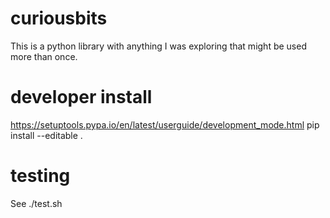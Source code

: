 # curiousbits

This is a python library with anything I was exploring that might be used more than once.

# developer install

https://setuptools.pypa.io/en/latest/userguide/development_mode.html
pip install --editable .

# testing

See ./test.sh
